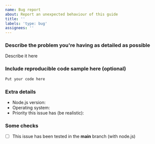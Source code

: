 ```yaml
---
name: Bug report
about: Report an unexpected behaviour of this guide
title: ''
labels: 'type: bug'
assignees: ''
---
```

<!-- Have some questions? Join our Discord server: https://discord.gg/PhW2XJa2yy -->

### Describe the problem you're having as detailed as possible
Describe it here

### Include reproducible code sample here (optional)

```js
Put your code here
```

### Extra details
- Node.js version:
- Operating system:
- Priority this issue has (be realistic):

### Some checks
- [ ] This issue has been tested in the **main** branch (with node.js)